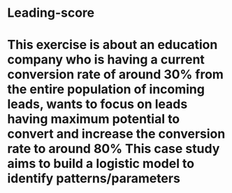# Leading-score
# This exercise is about an education company who is having a current conversion rate of around 30% from the entire population of incoming leads, wants to focus on leads having maximum potential to convert and increase the conversion rate to around 80% This case study aims to build a logistic model to identify patterns/parameters
